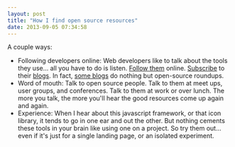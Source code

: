 ```yaml
---
layout: post
title: "How I find open source resources"
date: 2013-09-05 07:34:58
---
```


<p class="p1">
  A couple ways:
</p>

<ul class="ul1">
  <li class="li1">
    Following developers online: Web developers like to talk about the tools they use… all you have to do is listen. <a href="https://twitter.com/BryanEBraun" target="_blank" rel="noopener noreferrer" title="You can start with me! :) But seriously, there are a lot of good lists and people on twitter that will keep your feed filled with good stuff.">Follow them</a> online. <a href="http://feeds.feedburner.com/bryanbraun" title="You can start with mine! :) But seriously, find people talking about this stuff and start listening in.">Subscribe</a> to their <a href="http://www.paulirish.com/2011/web-browser-frontend-and-standards-feeds-to-follow/" target="_blank" rel="noopener noreferrer" title="Here's a big batch of other good ones from Paul Irish.">blogs</a>. In fact, <a href="http://www.webappers.com/" target="_blank" rel="noopener noreferrer" title="Webappers - Best Open Source Resources">some blogs</a> do nothing but open-source roundups.
  </li>
  <li class="li1">
    Word of mouth: Talk to open source people. Talk to them at meet ups, user groups, and conferences. Talk to them at work or over lunch. The more you talk, the more you'll hear the good resources come up again and again.
  </li>
  <li class="li1">
    Experience: When I hear about this javascript framework, or that icon library, it tends to go in one ear and out the other. But nothing cements these tools in your brain like using one on a project. So try them out... even if it's just for a single landing page, or an isolated experiment.
  </li>
</ul>